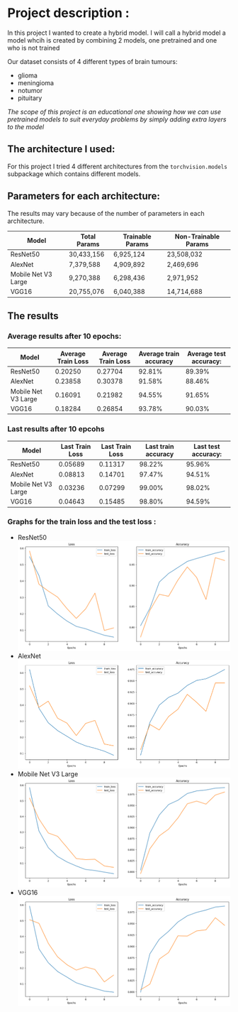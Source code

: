 # Project description :
In this project I wanted to create a hybrid model. I will call a hybrid model a model whcih is created by combining 2 models, one pretrained and one who is not trained

Our dataset consists of 4 different types of brain tumours:

- glioma
- meningioma
- notumor
- pituitary

*The scope of this project is an educational one showing how we can use pretrained models to suit everyday problems by simply adding extra layers to the model*
## The architecture I used:
For this project I tried 4 different architectures from the `torchvision.models`  subpackage  which contains different models.
## Parameters for each architecture:
The results may vary because of the number of parameters in each architecture.

| Model | Total Params | Trainable Params | Non-Trainable Params |
|---|---|---|---|
| ResNet50 | 30,433,156 | 6,925,124 | 23,508,032 |
| AlexNet | 7,379,588 | 4,909,892 | 2,469,696 |
| Mobile Net V3 Large | 9,270,388 | 6,298,436 | 2,971,952 |
| VGG16 | 20,755,076 | 6,040,388 | 14,714,688 |
## The results
### Average results after 10 epochs:
| Model | Average Train Loss | Average Train Loss | Average train accuracy | Average test accuracy: |
|---|---|---|---|---|
| ResNet50 | 0.20250 | 0.27704 | 92.81% | 89.39% |
| AlexNet | 0.23858 | 0.30378 | 91.58% | 88.46% |
| Mobile Net V3 Large | 0.16091 | 0.21982 | 94.55% | 91.65% |
| VGG16 | 0.18284 | 0.26854 | 93.78% | 90.03% |
### Last results after 10 epcohs
| Model | Last Train Loss | Last Train Loss | Last train accuracy | Last test accuracy: |
|---|---|---|---|---|
| ResNet50 | 0.05689 | 0.11317 | 98.22% | 95.96% |
| AlexNet | 0.08813 | 0.14701 | 97.47% | 94.51% |
| Mobile Net V3 Large | 0.03236 | 0.07299 | 99.00% | 98.02% |
| VGG16 | 0.04643 | 0.15485 | 98.80% | 94.59% |
### Graphs for the train loss and the test loss :
- ResNet50
  ![ResNet50_graph](./Images/ResNet50.png)
- AlexNet
  ![AlexNet_graph](./Images/AlexNet.png)
- Mobile Net V3 Large
  ![MobileNetV3Large_graph](./Images/MobileNetv3Large.png)
- VGG16
  ![VGG16_graph](./Images/VGG16.png)

